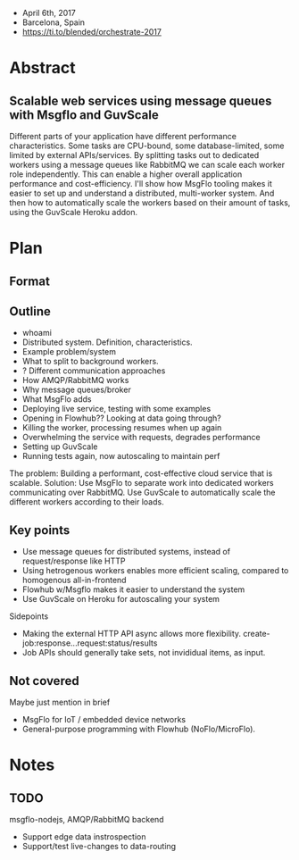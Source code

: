 
* April 6th, 2017
* Barcelona, Spain
* https://ti.to/blended/orchestrate-2017

# Abstract

## Scalable web services using message queues with Msgflo and GuvScale 

Different parts of your application have different performance characteristics.
Some tasks are CPU-bound, some database-limited, some limited by external APIs/services.
By splitting tasks out to dedicated workers using a message queues like RabbitMQ
we can scale each worker role independently. This can enable a higher overall application performance and cost-efficiency.
I'll show how MsgFlo tooling makes it easier to set up and understand a distributed, multi-worker system.
And then how to automatically scale the workers based on their amount of tasks, using the GuvScale Heroku addon.

# Plan

## Format

## Outline

* whoami
* Distributed system. Definition, characteristics.
* Example problem/system
* What to split to background workers.
* ? Different communication approaches
* How AMQP/RabbitMQ works
* Why message queues/broker
* What MsgFlo adds
* Deploying live service, testing with some examples
* Opening in Flowhub?? Looking at data going through?
* Killing the worker, processing resumes when up again
* Overwhelming the service with requests, degrades performance
* Setting up GuvScale
* Running tests again, now autoscaling to maintain perf

The problem: Building a performant, cost-effective cloud service that is scalable. 
Solution: Use MsgFlo to separate work into dedicated workers communicating over RabbitMQ.
Use GuvScale to automatically scale the different workers according to their loads.

## Key points

* Use message queues for distributed systems, instead of request/response like HTTP
* Using hetrogenous workers enables more efficient scaling, compared to homogenous all-in-frontend
* Flowhub w/Msgflo makes it easier to understand the system
* Use GuvScale on Heroku for autoscaling your system

Sidepoints

* Making the external HTTP API async allows more flexibility. create-job:response...request:status/results
* Job APIs should generally take sets, not invididual items, as input.

## Not covered

Maybe just mention in brief

* MsgFlo for IoT / embedded device networks
* General-purpose programming with Flowhub (NoFlo/MicroFlo).

# Notes



## TODO

msgflo-nodejs, AMQP/RabbitMQ backend

* Support edge data instrospection
* Support/test live-changes to data-routing
